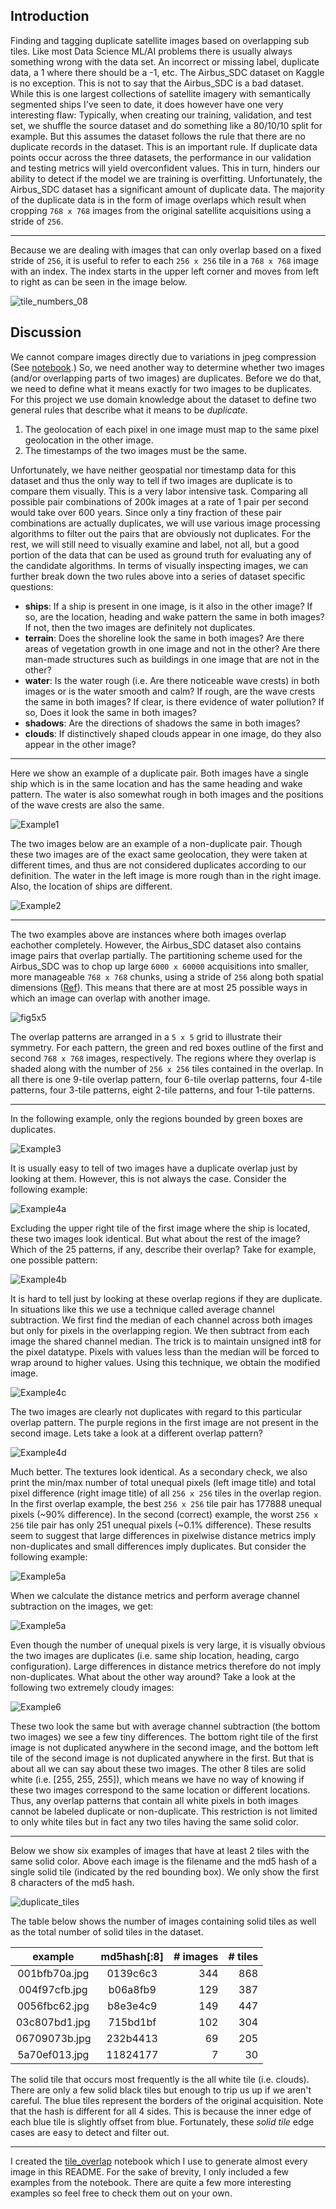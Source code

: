 ## Introduction

Finding and tagging duplicate satellite images based on overlapping sub tiles.
Like most Data Science ML/AI problems there is usually always something wrong with the data set. 
An incorrect or missing label, duplicate data, a 1 where there should be a -1, etc.
The Airbus_SDC dataset on Kaggle is no exception.
This is not to say that the Airbus_SDC is a bad dataset.
While this is one largest collections of satellite imagery with semantically segmented ships I've seen to date, it does however have one very interesting flaw:
Typically, when creating our training, validation, and test set, we shuffle the source dataset and do something like a 80/10/10 split for example.
But this assumes the dataset follows the rule that there are no duplicate records in the dataset.
This is an important rule. 
If duplicate data points occur across the three datasets, the performance in our validation and testing metrics will yield overconfident values.
This in turn, hinders our ability to detect if the model we are training is overfitting. 
Unfortunately, the Airbus_SDC dataset has a significant amount of duplicate data.
The majority of the duplicate data is in the form of image overlaps which result when cropping `768 x 768` images from the original satellite acquisitions using a stride of `256`.   

---
Because we are dealing with images that can only overlap based on a fixed stride of `256`, it is useful to refer to each `256 x 256` tile in a `768 x 768` image with an index.
The index starts in the upper left corner and moves from left to right as can be seen in the image below.

![tile_numbers_08](notebooks/figures/overlap_key.jpg)

## Discussion

We cannot compare images directly due to variations in jpeg compression (See [notebook](notebooks/eda/jpeg_compression.ipynb).)
So, we need another way to determine whether two images (and/or overlapping parts of two images) are duplicates.
Before we do that, we need to define what it means exactly for two images to be duplicates. 
For this project we use domain knowledge about the dataset to define two general rules that describe what it means to be _duplicate_. 
1. The geolocation of each pixel in one image must map to the same pixel geolocation in the other image. 
2. The timestamps of the two images must be the same.
  
Unfortunately, we have neither geospatial nor timestamp data for this dataset and thus the only way to tell if two images are duplicate is to compare them visually.
This is a very labor intensive task. 
Comparing all possible pair combinations of 200k images at a rate of 1 pair per second would take over 600 years.
Since only a tiny fraction of these pair combinations are actually duplicates, we will use various image processing algorithms to filter out the pairs that are obviously not duplicates. 
For the rest, we will still need to visually examine and label, not all, but a good portion of the data that can be used as ground truth for evaluating any of the candidate algorithms. 
In terms of visually inspecting images, we can further break down the two rules above into a series of dataset specific questions:

- **ships**:
  If a ship is present in one image, is it also in the other image?
  If so, are the location, heading and wake pattern the same in both images?
  If not, then the two images are definitely not duplicates.
- **terrain**:
  Does the shoreline look the same in both images? 
  Are there areas of vegetation growth in one image and not in the other?
  Are there man-made structures such as buildings in one image that are not in the other?
- **water**:
  Is the water rough (i.e. Are there noticeable wave crests) in both images or is the water smooth and calm?
  If rough, are the wave crests the same in both images?
  If clear, is there evidence of water pollution?
  If so, Does it look the same in both images? 
- **shadows**: 
  Are the directions of shadows the same in both images?
- **clouds**: 
  If distinctively shaped clouds appear in one image, do they also appear in the other image?

---
Here we show an example of a duplicate pair. 
Both images have a single ship which is in the same location and has the same heading and wake pattern.
The water is also somewhat rough in both images and the positions of the wave crests are also the same. 

![Example1](notebooks/figures/c53ccd713.jpg_e64e7ff78.jpg_08.jpg)

The two images below are an example of a non-duplicate pair. 
Though these two images are of the exact same geolocation, they were taken at different times, and thus are not considered duplicates according to our definition.
The water in the left image is more rough than in the right image. 
Also, the location of ships are different.

![Example2](notebooks/figures/0efcd3f26.jpg_89a2baf91.jpg_08.jpg) 

---
The two examples above are instances where both images overlap eachother completely.
However, the Airbus_SDC dataset also contains image pairs that overlap partially.
The partitioning scheme used for the Airbus_SDC was to chop up large `6000 x 60000` acquisitions into smaller, more manageable `768 x 768` chunks, using a stride of `256` along both spatial dimensions ([Ref](https://www.kaggle.com/c/airbus-ship-detection/discussion/64675)).
This means that there are at most 25 possible ways in which an image can overlap with another image. 

![fig5x5](notebooks/figures/overlap-5x5.jpg)

The overlap patterns are arranged in a `5 x 5` grid to illustrate their symmetry.
For each pattern, the green and red boxes outline of the first and second `768 x 768` images, respectively.
The regions where they overlap is shaded along with the number of `256 x 256` tiles contained in the overlap.
In all there is one 9-tile overlap pattern, four 6-tile overlap patterns, four 4-tile patterns, four 3-tile patterns, eight 2-tile patterns, and four 1-tile patterns.

---
In the following example, only the regions bounded by green boxes are duplicates.

![Example3](notebooks/figures/001234638.jpg_dde85f1d2.jpg_07.jpg)

It is usually easy to tell of two images have a duplicate overlap just by looking at them.
However, this is not always the case.  Consider the following example:

![Example4a](notebooks/figures/46b87e21c.jpg_f881c203f.jpg_08.jpg)

Excluding the upper right tile of the first image where the ship is located, these two images look identical.
But what about the rest of the image? 
Which of the 25 patterns, if any, describe their overlap?
Take for example, one possible pattern:

![Example4b](notebooks/figures/46b87e21c.jpg_f881c203f.jpg_48a.jpg)

It is hard to tell just by looking at these overlap regions if they are duplicate.
In situations like this we use a technique called average channel subtraction. 
We first find the median of each channel across both images but only for pixels in the overlapping region.
We then subtract from each image the shared channel median.
The trick is to maintain unsigned int8 for the pixel datatype.
Pixels with values less than the median will be forced to wrap around to higher values.
Using this technique, we obtain the modified image.
  
![Example4c](notebooks/figures/46b87e21c.jpg_f881c203f.jpg_48.jpg)

The two images are clearly not duplicates with regard to this particular overlap pattern.
The purple regions in the first image are not present in the second image.
Lets take a look at a different overlap pattern? 

![Example4d](notebooks/figures/46b87e21c.jpg_f881c203f.jpg_07.jpg)

Much better.  The textures look identical. 
As a secondary check, we also print the min/max number of total unequal pixels (left image title) and total pixel difference (right image title) of all `256 x 256` tiles in the overlap region.
In the first overlap example, the best `256 x 256` tile pair has 177888 unequal pixels (~90% difference).
In the second (correct) example, the worst `256 x 256` tile pair has only 251 unequal pixels (~0.1% difference). 
These results seem to suggest that large differences in pixelwise distance metrics imply non-duplicates and small differences imply duplicates. 
But consider the following example:

![Example5a](notebooks/figures/536356d11.jpg_88c2acaf8.jpg_15a.jpg)

When we calculate the distance metrics and perform average channel subtraction on the images, we get:

![Example5a](notebooks/figures/536356d11.jpg_88c2acaf8.jpg_15.jpg)

Even though the number of unequal pixels is very large, 
it is visually obvious the two images are duplicates (i.e. same ship location, heading, cargo configuration).
Large differences in distance metrics therefore do not imply non-duplicates.  What about the other way around?
Take a look at the following two extremely cloudy images:

![Example6](notebooks/figures/0ef6cd331.jpg_2095da0cb.jpg_08.jpg)

These two look the same but with average channel subtraction (the bottom two images) we see a few tiny differences.
The bottom right tile of the first image is not duplicated anywhere in the second image, and 
the bottom left tile of the second image is not duplicated anywhere in the first.
But that is about all we can say about these two images.
The other 8 tiles are solid white (i.e. [255, 255, 255]), which means we have no way of knowing if these two images correspond to the same location or different locations.
Thus, any overlap patterns that contain all white pixels in both images cannot be labeled duplicate or non-duplicate.
This restriction is not limited to only white tiles but in fact any two tiles having the same solid color. 

--- 
Below we show six examples of images that have at least 2 tiles with the same solid color.
Above each image is the filename and the md5 hash of a single solid tile (indicated by the red bounding box).
We only show the first 8 characters of the md5 hash.

![duplicate_tiles](notebooks/figures/images_with_duplicate_tiles.jpg)

The table below shows the number of images containing solid tiles as well as the total number of solid tiles in the dataset.

| example | md5hash[:8] | # images |  # tiles |
| :---: | :---: | ---: | ---: |
| 001bfb70a.jpg | 0139c6c3 | 344 | 868
| 004f97cfb.jpg | b06a8fb9 | 129 | 387
| 0056fbc62.jpg | b8e3e4c9 | 149 | 447
| 03c807bd1.jpg | 715bd1bf | 102 | 304
| 06709073b.jpg | 232b4413 |  69 | 205
| 5a70ef013.jpg | 11824177 |   7 |  30

The solid tile that occurs most frequently is the all white tile (i.e. clouds).
There are only a few solid black tiles but enough to trip us up if we aren't careful.
The blue tiles represent the borders of the original acquisition.
Note that the hash is different for all 4 sides. 
This is because the inner edge of each blue tile is slightly offset from blue. 
Fortunately, these _solid tile_ edge cases are easy to detect and filter out.

---
I created the [tile_overlap](notebooks/eda/tile_overlap.ipynb) notebook which I use to generate almost every image in this README.
For the sake of brevity, I only included a few examples from the notebook.
There are quite a few more interesting examples so feel free to check them out on your own.

